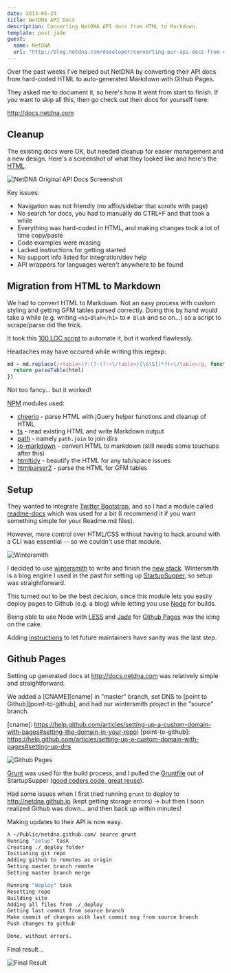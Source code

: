 ```yaml
---
date: 2013-05-24
title: NetDNA API Docs
description: Converting NetDNA API docs from HTML to Markdown.
template: post.jade
guest:
  name: NetDNA
  url: "http://blog.netdna.com/developer/converting-our-api-docs-from-closed-to-open/"
---
```


Over the past weeks I've helped out NetDNA by converting their API docs from hard-coded HTML to auto-generated Markdown with Github Pages.

They asked me to document it, so here's how it went from start to finish.  If you want to skip all this, then go check out their docs for yourself here:

<http://docs.netdna.com>


## Cleanup

The existing docs were OK, but needed cleanup for easier management and a new design.  Here's a screenshot of what they looked like and here's the [HTML][html].

![NetDNA Original API Docs Screenshot](http://i.imgur.com/hSailR6.png "NetDNA Original API Docs Screenshot")

[html]: https://gist.github.com/niftylettuce/e40b526a69ed2908aec4/raw/2e86db484370105d73cd5124120895cbb6d97975/netdna-docs.html

Key issues:

* Navigation was not friendly (no affix/sidebar that scrolls with page)
* No search for docs, you had to manually do CTRL+F and that took a while
* Everything was hard-coded in HTML, and making changes took a lot of time copy/paste
* Code examples were missing
* Lacked instructions for getting started
* No support info listed for integration/dev help
* API wrappers for languages weren't anywhere to be found

## Migration from HTML to Markdown

We had to convert HTML to Markdown.  Not an easy process with custom styling and getting GFM tables parsed correctly.  Doing this by hand would take a while (e.g. writing `<h1>Blah</h1>` to `# Blah` and so on...) so a script to scrape/parse did the trick.

It took this [100 LOC script][loc] to automate it, but it worked flawlessly.

Headaches may have occured while writing this regexp:

```js
md = md.replace(/<table>(?:(?:(?!<\/table>)[\s\S])*?)<\/table>/g, function(html) {
  return parseTable(html)
})
```

Not too fancy... but it worked!

[NPM][npm] modules used:

* [cheerio][cheerio] - parse HTML with jQuery helper functions and cleanup of HTML
* [fs][fs] - read existing HTML and write Markdown output
* [path][path] - namely `path.join` to join dirs
* [to-markdown][to-markdown] - convert HTML to markdown (still needs some touchups after this)
* [htmltidy][htmltidy] - beautify the HTML for any tab/space issues
* [htmlparser2][htmlparser2] - parse the HTML for GFM tables

[cheerio]: https://npmjs.org/package/cheerio
[fs]: http://nodejs.org/api/fs.html
[path]: http://nodejs.org/api/path.html
[to-markdown]: https://npmjs.org/package/to-markdown
[htmltidy]: https://npmjs.org/package/htmltidy
[htmlparser2]: https://npmjs.org/package/htmlparser2
[loc]: https://github.com/niftylettuce/node-netdna-parser/blob/master/scrape.js
[npm]: http://npmjs.org


## Setup

They wanted to integrate [Twitter Bootstrap][twitter-bootstrap], and so I had a module called [readme-docs][readme-docs] which was used for a bit (I recommend it if you want something simple for your Readme.md files).

However, more control over HTML/CSS without having to hack around with a CLI was essential -- so we couldn't use that module.

![Wintersmith](http://wintersmith.io/images/wintersmith.svg "Wintersmith")

I decided to use [wintersmith][wintersmith] to write and finish the [new stack][stack].  Wintersmith is a blog engine I used in the past for setting up [StartupSupper][startupsupper], so setup was straightforward.

This turned out to be the best decision, since this module lets you easily deploy pages to Github (e.g. a blog) while letting you use [Node][node] for builds.

Being able to use Node with [LESS][less] and [Jade][jade] for [Github Pages][github-pages] was the icing on the cake.

Adding [instructions][instructions] to let future maintainers have sanity was the last step.

[readme-docs]: https://npmjs.org/package/readme-docs
[startupsupper]: http://startupsupper.com
[wintersmith]: http://jnordberg.github.io/wintersmith/
[node]: http://nodejs.org
[stack]: https://github.com/netdna/netdna.github.com/
[twitter-bootstrap]: https://github.com/twitter/bootstrap
[less]: http://lesscss.org/
[jade]: http://jade-lang.com/
[github-pages]: https://help.github.com/articles/setting-up-a-custom-domain-with-pages
[instructions]: https://github.com/netdna/netdna.github.com/blob/source/Instructions.md


## Github Pages

Setting up  generated docs at <http://docs.netdna.com> was relatively simple and straightforward.

We added a [CNAME][cname] in "master" branch,  set DNS to [point to Github][point-to-github], and had our wintersmith project in the "source" branch.

[cname]: https://help.github.com/articles/setting-up-a-custom-domain-with-pages#setting-the-domain-in-your-repo)
[point-to-github]: https://help.github.com/articles/setting-up-a-custom-domain-with-pages#setting-up-dns

![Github Pages](http://pages.github.com/images/logo-pages-1x.png "Github Pages")

[Grunt][grunt] was used for the build process, and I pulled the [Gruntfile][gruntfile] out of StartupSupper ([good coders code, great reuse][pkrumins]).

Had some issues when I first tried running `grunt` to deploy to <http://netdna.github.io> (kept getting storage errors) &rarr; but then I soon realized Github was down... and then back up within minutes!

[grunt]: http://gruntjs.com/
[gruntfile]: https://github.com/netdna/netdna.github.com/blob/source/Gruntfile.js
[pkrumins]: http://www.catonmat.net/

Making updates to their API is now easy.

```bash
λ ~/Public/netdna.github.com/ source grunt
Running "setup" task
Creating ./_deploy folder
Initiating git repo
Adding github to remotes as origin
Setting master branch remote
Setting master branch merge

Running "deploy" task
Resetting repo
Building site
Adding all files from ./_deploy
Getting last commit from source branch
Make commit of changes with last commit msg from source branch
Push changes to github

Done, without errors.
```

Final result...

![Final Result](http://i.imgur.com/kb5DoFx.png "Final Result")
